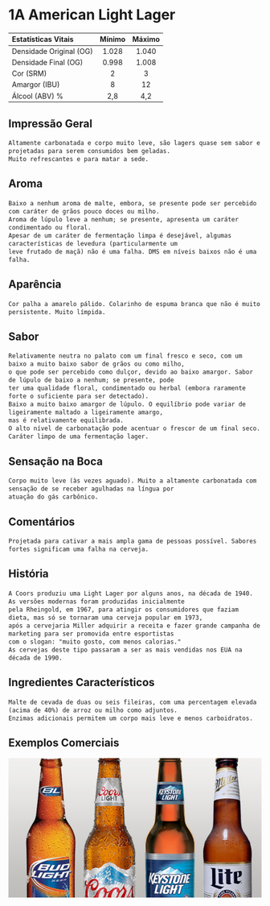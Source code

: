 # 1A American Light Lager

|Estatísticas Vitais      |Mínimo  | Máximo |
|:------------------------|:------:|:------:|
| Densidade Original (OG) |1.028   |1.040   |
| Densidade Final (OG)    |0.998   |1.008   |
| Cor (SRM)               |2       |3       |
| Amargor (IBU)           |8       |12      |
| Álcool (ABV) %          |2,8     |4,2     |

## Impressão Geral

```
Altamente carbonatada e corpo muito leve, são lagers quase sem sabor e projetadas para serem consumidos bem geladas. 
Muito refrescantes e para matar a sede.
```

## Aroma

```
Baixo a nenhum aroma de malte, embora, se presente pode ser percebido com caráter de grãos pouco doces ou milho. 
Aroma de lúpulo leve a nenhum; se presente, apresenta um caráter condimentado ou floral. 
Apesar de um caráter de fermentação limpa é desejável, algumas características de levedura (particularmente um 
leve frutado de maçã) não é uma falha. DMS em níveis baixos não é uma falha.
```

## Aparência

```
Cor palha a amarelo pálido. Colarinho de espuma branca que não é muito persistente. Muito límpida.
```

## Sabor

```
Relativamente neutra no palato com um final fresco e seco, com um baixo a muito baixo sabor de grãos ou como milho, 
o que pode ser percebido como dulçor, devido ao baixo amargor. Sabor de lúpulo de baixo a nenhum; se presente, pode 
ter uma qualidade floral, condimentado ou herbal (embora raramente forte o suficiente para ser detectado). 
Baixo a muito baixo amargor de lúpulo. O equilíbrio pode variar de ligeiramente maltado a ligeiramente amargo, 
mas é relativamente equilibrada. 
O alto nível de carbonatação pode acentuar o frescor de um final seco. Caráter limpo de uma fermentação lager.
```

## Sensação na Boca

```
Corpo muito leve (às vezes aguado). Muito a altamente carbonatada com sensação de se receber agulhadas na língua por 
atuação do gás carbônico.
```

## Comentários

```
Projetada para cativar a mais ampla gama de pessoas possível. Sabores fortes significam uma falha na cerveja.
```

## História

```
A Coors produziu uma Light Lager por alguns anos, na década de 1940. As versões modernas foram produzidas inicialmente 
pela Rheingold, em 1967, para atingir os consumidores que faziam dieta, mas só se tornaram uma cerveja popular em 1973, 
após a cervejaria Miller adquirir a receita e fazer grande campanha de marketing para ser promovida entre esportistas 
com o slogan: "muito gosto, com menos calorias." 
As cervejas deste tipo passaram a ser as mais vendidas nos EUA na década de 1990.
```

## Ingredientes Característicos

```
Malte de cevada de duas ou seis fileiras, com uma percentagem elevada (acima de 40%) de arroz ou milho como adjuntos. 
Enzimas adicionais permitem um corpo mais leve e menos carboidratos.
```

## Exemplos Comerciais

![](images/1A.jpg)

